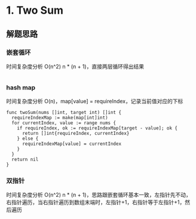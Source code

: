 # 1. Two Sum
## 解题思路
### 嵌套循环
时间复杂度分析 O(n^2) n * (n + 1)，直接两层循环得出结果
```
```

### hash map
时间复杂度分析 O(n)，map[value] = requireIndex，记录当前值对应的下标
```
func twoSum(nums []int, target int) []int {
  requireIndexMap := make(map[int]int)
  for currentIndex, value := range nums {
    if requireIndex, ok := requireIndexMap[target - value]; ok {
      return []int{requireIndex, currentIndex}
    } else {
      requireIndexMap[value] = currentIndex
    }
  }
  return nil
}
```

### 双指针
时间复杂度分析 O(n^2) n * (n + 1)，思路跟嵌套循环基本一致，左指针先不动，
右指针遍历，当右指针遍历到数组末端时，左指针+1，右指针等于左指针+1，然后遍历
```

```

